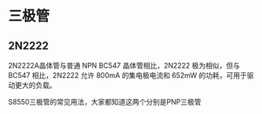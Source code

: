# 三极管

## 2N2222

2N2222A晶体管与普通 NPN BC547 晶体管相比，2N2222 极为相似，但与 BC547 相比，2N2222 允许 800mA 的集电极电流和 652mW 的功耗，可用于驱动更大的负载。


S8550三极管的常见用法，大家都知道这两个分别是PNP三极管
